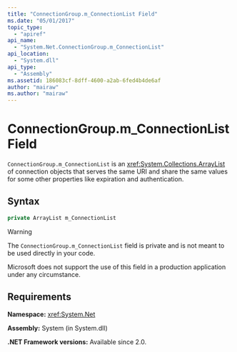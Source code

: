 ```yaml
---
title: "ConnectionGroup.m_ConnectionList Field"
ms.date: "05/01/2017"
topic_type: 
  - "apiref"
api_name: 
  - "System.Net.ConnectionGroup.m_ConnectionList"
api_location: 
  - "System.dll"
api_type: 
  - "Assembly"
ms.assetid: 186083cf-8dff-4600-a2ab-6fed4b4de6af
author: "mairaw"
ms.author: "mairaw"
---
```

# ConnectionGroup.m\_ConnectionList Field

`ConnectionGroup.m_ConnectionList` is an <xref:System.Collections.ArrayList> of connection objects that serves the same URI and share the same values for some other properties like expiration and authentication.

## Syntax
  
```csharp  
private ArrayList m_ConnectionList
```

> [!WARNING]
> The `ConnectionGroup.m_ConnectionList` field is private and is not meant to be used directly in your code.
> 
> Microsoft does not support the use of this field in a production application under any circumstance.

## Requirements

**Namespace:** <xref:System.Net>

**Assembly:** System (in System.dll)

**.NET Framework versions:** Available since 2.0.
